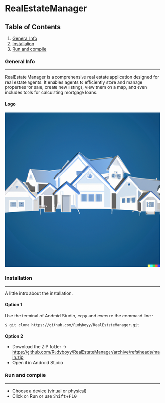 # RealEstateManager
## Table of Contents
1. [General Info](#general-info)
2. [Installation](#installation)
3. [Run and compile](#run-and-compile)
### General Info
***
RealEstate Manager is a comprehensive real estate application designed for real estate agents. 
It enables agents to efficiently store and manage properties for sale, create new listings, view them on a map, and even includes tools for calculating mortgage loans.
#### Logo
![Logo](https://github.com/Rudyboyy/RealEstateManager/blob/main/app/src/main/res/drawable/real_estate.png)
### Installation
***
A little intro about the installation. 
#### Option 1
Use the terminal of Android Studio, copy and execute the command line :
```
$ git clone https://github.com/Rudyboyy/RealEstateManager.git
```
#### Option 2
* Download the ZIP folder -> https://github.com/Rudyboyy/RealEstateManager/archive/refs/heads/main.zip
* Open it in Android Studio
### Run and compile
***
* Choose a device (virtual or physical)
* Click on Run or use <kbd>Shift</kbd>+<kbd>F10</kbd>
